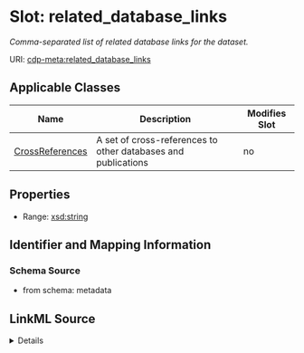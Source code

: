 # Slot: related_database_links


_Comma-separated list of related database links for the dataset._



URI: [cdp-meta:related_database_links](metadatarelated_database_links)



<!-- no inheritance hierarchy -->




## Applicable Classes

| Name | Description | Modifies Slot |
| --- | --- | --- |
[CrossReferences](CrossReferences.md) | A set of cross-references to other databases and publications |  no  |







## Properties

* Range: [xsd:string](http://www.w3.org/2001/XMLSchema#string)





## Identifier and Mapping Information







### Schema Source


* from schema: metadata




## LinkML Source

<details>
```yaml
name: related_database_links
description: Comma-separated list of related database links for the dataset.
from_schema: metadata
rank: 1000
alias: related_database_links
owner: CrossReferences
domain_of:
- CrossReferences
range: string
inlined: true
inlined_as_list: true

```
</details>